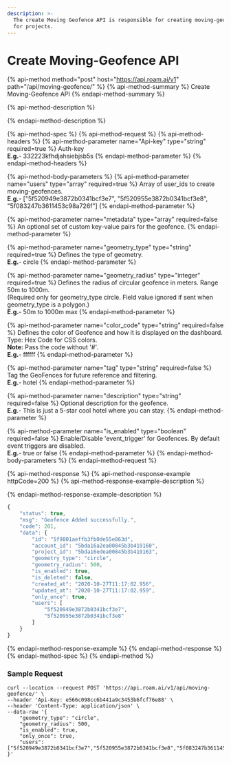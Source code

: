 ```yaml
---
description: >-
  The create Moving Geofence API is responsible for creating moving-geofences
  for projects.
---
```


# Create Moving-Geofence API

{% api-method method="post" host="https://api.roam.ai/v1" path="/api/moving-geofence/" %}
{% api-method-summary %}
Create Moving-Geofence API
{% endapi-method-summary %}

{% api-method-description %}

{% endapi-method-description %}

{% api-method-spec %}
{% api-method-request %}
{% api-method-headers %}
{% api-method-parameter name="Api-key" type="string" required=true %}
Auth-key  
**E.g.**- 332223kfhdjahsiebjsb5s
{% endapi-method-parameter %}
{% endapi-method-headers %}

{% api-method-body-parameters %}
{% api-method-parameter name="users" type="array" required=true %}
Array of user\_ids to create moving-geofences.  
**E.g.**- \["5f520949e3872b0341bcf3e7", "5f520955e3872b0341bcf3e8", "5f083247b3611453c98a726f"\]
{% endapi-method-parameter %}

{% api-method-parameter name="metadata" type="array" required=false %}
An optional set of custom key-value pairs for the geofence.
{% endapi-method-parameter %}

{% api-method-parameter name="geometry\_type" type="string" required=true %}
Defines the type of geometry.  
**E.g.**- circle
{% endapi-method-parameter %}

{% api-method-parameter name="geometry\_radius" type="integer" required=true %}
Defines the radius of circular geofence in meters. Range 50m to 1000m.  
\(Required only for geometry\_type circle. Field value ignored if sent when geometry\_type is a polygon.\)  
**E.g.**- 50m to 1000m max
{% endapi-method-parameter %}

{% api-method-parameter name="color\_code" type="string" required=false %}
Defines the color of Geofence and how it is displayed on the dashboard. Type: Hex Code for CSS colors.   
**Note:** Pass the code without '\#'.  
**E.g.**- ffffff
{% endapi-method-parameter %}

{% api-method-parameter name="tag" type="string" required=false %}
Tag the GeoFences for future reference and filtering.  
**E.g.**- hotel
{% endapi-method-parameter %}

{% api-method-parameter name="description" type="string" required=false %}
Optional description for the geofence.  
**E.g**.- This is just a 5-star cool hotel where you can stay.
{% endapi-method-parameter %}

{% api-method-parameter name="is\_enabled" type="boolean" required=false %}
Enable/Disable 'event\_trigger' for Geofences. By default event triggers are disabled.  
**E.g.**- true or false
{% endapi-method-parameter %}
{% endapi-method-body-parameters %}
{% endapi-method-request %}

{% api-method-response %}
{% api-method-response-example httpCode=200 %}
{% api-method-response-example-description %}

{% endapi-method-response-example-description %}

```javascript
{
    "status": true,
    "msg": "Geofence Added successfully.",
    "code": 201,
    "data": {
        "id": "5f9801aeffb3fb0de55e863d",
        "account_id": "5bda16a2ea00845b3b419160",
        "project_id": "5bda16edea00845b3b419163",
        "geometry_type": "circle",
        "geometry_radius": 500,
        "is_enabled": true,
        "is_deleted": false,
        "created_at": "2020-10-27T11:17:02.956",
        "updated_at": "2020-10-27T11:17:02.959",
        "only_once": true,
        "users": [
            "5f520949e3872b0341bcf3e7",
            "5f520955e3872b0341bcf3e8"
        ]
    }
}
```
{% endapi-method-response-example %}
{% endapi-method-response %}
{% endapi-method-spec %}
{% endapi-method %}

### Sample Request <a id="Sample-Request"></a>

```text
curl --location --request POST 'https://api.roam.ai/v1/api/moving-geofence/' \
--header 'Api-Key: e566c098cc6b441a9c3453b6fcf76e88' \
--header 'Content-Type: application/json' \
--data-raw '{
	"geometry_type": "circle",
	"geometry_radius": 500,
	"is_enabled": true,
	"only_once": true,
	"users": ["5f520949e3872b0341bcf3e7","5f520955e3872b0341bcf3e8","5f083247b3611453c98a726f"]
}'
```

